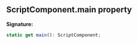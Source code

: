
## ScriptComponent.main property

**Signature:**

```typescript
static get main(): ScriptComponent;
```
